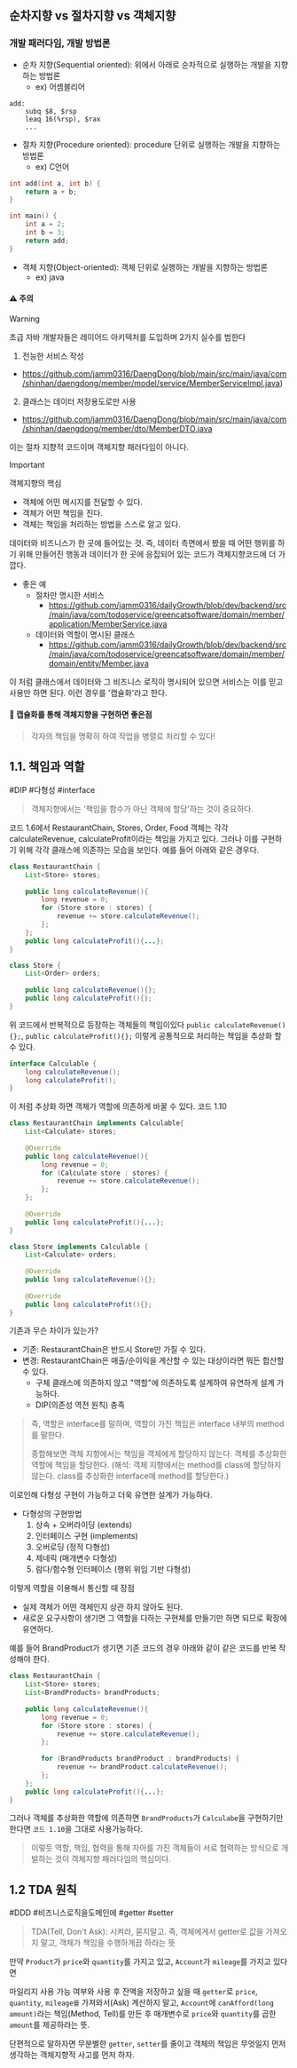 ## 순차지향 vs 절차지향 vs 객체지향
### 개발 패러다임, 개발 방법론

- 순차 지향(Sequential oriented): 위에서 아래로 순차적으로 실행하는 개발을 지향하는 방법론
	- ex) 어셈블리어
```
add:
	subq $8, $rsp
	leaq 16(%rsp), $rax
	...
```

- 절차 지향(Procedure oriented): procedure 단위로 실행하는 개발을 지향하는 방법론
	- ex) C언어
```c++
int add(int a, int b) {
    return a + b;
}

int main() {
	int a = 2;
	int b = 3;
	return add;
}
```

- 객체 지향(Object-oriented): 객체 단위로 실행하는 개발을 지향하는 방법론
	- ex) java

#### ⚠️ 주의
> [!WARNING]
> 초급 자바 개발자들은 레이어드 아키텍처를 도입하며 2가지 실수를 범한다
> 1. 전능한 서비스 작성 
> 	- https://github.com/jamm0316/DaengDong/blob/main/src/main/java/com/shinhan/daengdong/member/model/service/MemberServiceImpl.java)
> 
> 2. 클래스는 데이터 저장용도로만 사용
> 	- https://github.com/jamm0316/DaengDong/blob/main/src/main/java/com/shinhan/daengdong/member/dto/MemberDTO.java

이는 절차 지향적 코드이며 객체지향 패러다임이 아니다.

> [!IMPORTANT] 
> 객체지향의 핵심
> - 객체에 어떤 메시지를 전달할 수 있다.
> - 객체가 어떤 책임을 진다.
> - 객체는 책임을 처리하는 방법을 스스로 알고 있다.

데이터와 비즈니스가 한 곳에 들어있는 것.
즉, 데이터 측면에서 봤을 때 어떤 행위를 하기 위해 만들어진 행동과 데이터가 한 곳에 응집되어 있는 코드가 객체지향코드에 더 가깝다.
- 좋은 예
	- 절차만 명시한 서비스
		- https://github.com/jamm0316/dailyGrowth/blob/dev/backend/src/main/java/com/todoservice/greencatsoftware/domain/member/application/MemberService.java
	- 데이터와 역할이 명시된 클래스
		- https://github.com/jamm0316/dailyGrowth/blob/dev/backend/src/main/java/com/todoservice/greencatsoftware/domain/member/domain/entity/Member.java

이 처럼 클래스에서 데이터와 그 비즈니스 로직이 명시되어 있으면 서비스는 이를 믿고 사용만 하면 된다.
이런 경우를 '캡슐화'라고 한다.

#### 💊 캡슐화를 통해 객체지향을 구현하면 좋은점

> 각자의 책임을 명확히 하여 작업을 병렬로 처리할 수 있다!

## 1.1. 책임과 역할
#DIP #다형성 #interface

> 객체지향에서는 '책임을 함수가 아닌 객체에 할당'하는 것이 중요하다.

코드 1.6에서 RestaurantChain, Stores, Order, Food 객체는 각각 calculateRevenue, calculateProfit이라는 책임을 가지고 있다.
그러나 이를 구현하기 위해 각각 클래스에 의존하는 모습을 보인다.
예를 들어 아래와 같은 경우다.

```java
class RestaurantChain {
    List<Store> stores;
    
    public long calculateRevenue(){
	    long revenue = 0;
	    for (Store store : stores) {
	        revenue += store.calculateRevenue();
	    };
    };
    public long calculateProfit(){...};
}

class Store {
    List<Order> orders;
    
    public long calculateRevenue(){};
    public long calculateProfit(){};
}
```

위 코드에서 반복적으로 등장하는 객체들의 책임이있다
`public calculateRevenue(){};`, `public calculateProfit(){};`
이렇게 공통적으로 처리하는 책임을 추상화 할 수 있다.

```java
interface Calculable {
    long calculateRevenue();
    long calculateProfit();
}
```

이 처럼 추상화 하면 객체가 역할에 의존하게 바꿀 수 있다.
코드 1.10
```java
class RestaurantChain implements Calculable{
    List<Calculate> stores;
    
    @Override
    public long calculateRevenue(){
	    long revenue = 0;
	    for (Calculate store : stores) {
	        revenue += store.calculateRevenue();
	    };
    };
    
    @Override
    public long calculateProfit(){...};
}

class Store implements Calculable {
    List<Calculate> orders;
    
    @Override
    public long calculateRevenue(){};
    
    @Override
    public long calculateProfit(){};
}
```

기존과 무슨 차이가 있는가?
- 기존: RestaurantChain은 반드시 Store만 가질 수 있다.
- 변경: RestaurantChain은 매출/순이익을 계산할 수 있는 대상이라면 뭐든 합산할 수 있다.
	- 구체 클래스에 의존하지 않고 "역할"에 의존하도록 설계하여 유연하게 설계 가능하다.
	- DIP(의존성 역전 원칙) 충족

> 즉, 역할은 interface를 말하며, 역할이 가진 책임은 interface 내부의 method를 말한다.
> 
> 종합해보면
> 객체 지향에서는 책임을 객체에게 할당하지 않는다.
> 객체를 추상화한 역할에 책임을 할당한다.
> (해석: 객체 지향에서는 method를 class에 할당하지 않는다. class를 추상화한 interface에 method를 할당한다.)

이로인해 다형성 구현이 가능하고 더욱 유연한 설계가 가능하다.
- 다형성의 구현방법
	1. 상속 + 오버라이딩 (extends)
	2. 인터페이스 구현 (implements)
	3. 오버로딩 (정적 다형성)
	4. 제네릭 (매개변수 다형성)
	5. 람다/함수형 인터페이스 (행위 위임 기반 다형성)

이렇게 역할을 이용해서 통신할 때 장점
- 실제 객체가 어떤 객체인지 상관 하지 않아도 된다.
- 새로운 요구사항이 생기면 그 역할을 다하는 구현체를 만들기만 하면 되므로 확장에 유연하다.

예를 들어 BrandProduct가 생기면 기존 코드의 경우 아래와 같이 같은 코드를 반복 작성해야 한다.
```java
class RestaurantChain {
    List<Store> stores;
    List<BrandProducts> brandProducts;
    
    public long calculateRevenue(){
	    long revenue = 0;
	    for (Store store : stores) {
	        revenue += store.calculateRevenue();
	    };
	    
	    for (BrandProducts brandProduct : brandProducts) {
	        revenue += brandProduct.calculateRevenue();
	    };
    };
    public long calculateProfit(){...};
}
```

그러나 객체를 추상화한 역할에 의존하면 `BrandProducts`가 `Calculabe`을 구현하기만 한다면 `코드 1.10`을 그대로 사용가능하다.

> 이렇듯 역할, 책임, 협력을 통해
> 자아를 가진 객체들이 서로 협력하는 방식으로 개발하는 것이 객체지향 패러다임의 핵심이다.


## 1.2 TDA 원칙
#DDD #비즈니스로직을도메인에 #getter #setter

> TDA(Tell, Don't Ask): 시켜라, 묻지말고.
> 즉, 객체에게서 getter로 값을 가져오지 말고, 객체가 책임을 수행하게끔 하라는 뜻

만약 `Product`가 `price`와 `quantity`를 가지고 있고, `Account`가 `mileage`를 가지고 있다면

마일리지 사용 가능 여부와 사용 후 잔액을 저장하고 싶을 때
`getter`로 `price`, `quantity`, `mileage를` 가져와서(Ask) 계산하지 말고,
`Account`에 `canAfford(long amount)`라는  책임(Method, Tell)를 만든 후 
매개변수로 `price`와 `quantity`를 곱한 `amount`를 제공하라는 뜻.

단편적으로 말하자면
무분별한 `getter`, `setter`를 줄이고 객체의 책임은 무엇일지 먼저 생각하는 객체지향적 사고를 먼저 하자.

